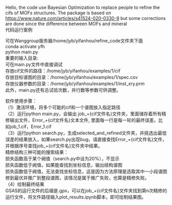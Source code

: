 Hello, the code use Bayesian Optimization to replace people to refine the cifs of MOFs structures. The package is based on https://www.nature.com/articles/s41524-020-0330-9 but some corrections are done since the difference between MOFs and mineral  
代码运行案例  
  
可在Wanggroup服务器/home/jyb/yifanhou/refine_code文件夹下面  
conda activate yfh  
python main.py  
重要的输入目录:  
可在main.py文件中直接调试  
存放cif文件的路径：/home/jyb/yifanhou/examples/1/cif  
存放目标谱图的目录：/home/jyb/yifanhou/examples/1/spec.csv  
存放仪器参数的目录：/home/jyb/yifanhou/examples/1/inst_xry.prm  
此外，main.py还有总试验次数，并行数等参数可供调整。
  
软件使用步骤：  
（1）激活环境，将多个可能的cif和一个谱图放入指定路径  
（2）运行python main.py，会输出 job_+{cif文件名}文件夹，里面储存着所有精修输出文件，Error_+{cif文件名}文本文件, 里面每一行是每一轮的最终误差。比如job_1.cif，Error_1.cif  
（3）运行python search.py，生成selected_and_refined文件夹，并挑选出最低误差的结果放入，如果search.py出现bug，请直接查找Error_+{cif文件名}文件，并根据序号查找job_+{cif文件名}文件夹中结果。  
精修结构三种可能的搜索结果：  
损失函数高于某个阙值（search.py中设为20%），不显示  
损失函数低于阙值，如果能查找到坐标信息，输出结构谱图  
损失函数低于阙值，无法查找坐标信息，这是因为方法原理是选取其中一小段谱图修到最优并推广到整段谱图，该情况是属于推广失败，也算是精修失败。  
（4）绘制最终结果  
GSAS的运行文件的后缀是.gpx，可以在job_+{cif文件名}文件夹找到第n次精修的运行文件，将文件路径输入plot_results.ipynb脚本，即可绘制结果图。
